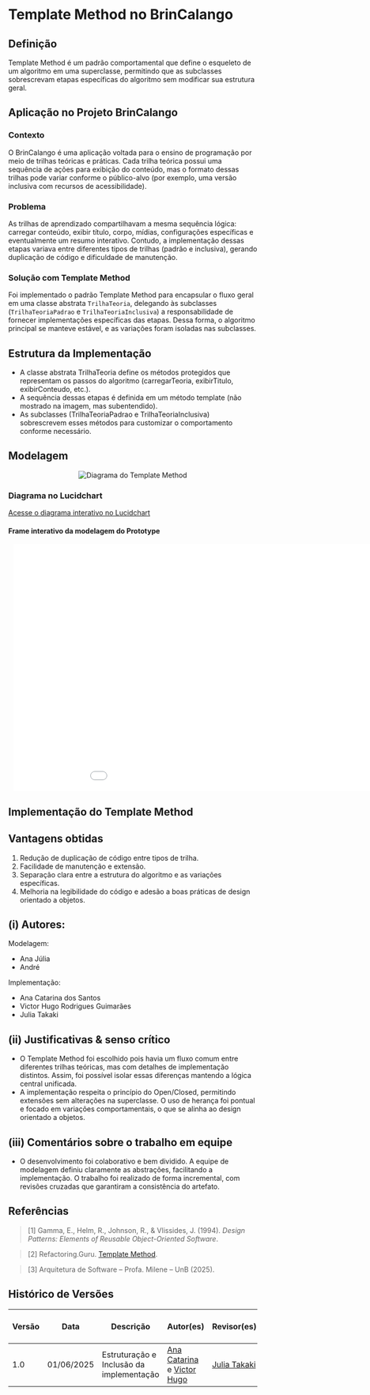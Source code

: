 # Template Method no BrinCalango


## Definição

Template Method é um padrão comportamental que define o esqueleto de um algoritmo em uma superclasse, permitindo que as subclasses sobrescrevam etapas específicas do algoritmo sem modificar sua estrutura geral.


## Aplicação no Projeto BrinCalango

### Contexto

O BrinCalango é uma aplicação voltada para o ensino de programação por meio de trilhas teóricas e práticas. Cada trilha teórica possui uma sequência de ações para exibição do conteúdo, mas o formato dessas trilhas pode variar conforme o público-alvo (por exemplo, uma versão inclusiva com recursos de acessibilidade).


### Problema

As trilhas de aprendizado compartilhavam a mesma sequência lógica: carregar conteúdo, exibir título, corpo, mídias, configurações específicas e eventualmente um resumo interativo. Contudo, a implementação dessas etapas variava entre diferentes tipos de trilhas (padrão e inclusiva), gerando duplicação de código e dificuldade de manutenção.


### Solução com Template Method

Foi implementado o padrão Template Method para encapsular o fluxo geral em uma classe abstrata ``TrilhaTeoria``, delegando às subclasses (``TrilhaTeoriaPadrao`` e ``TrilhaTeoriaInclusiva``) a responsabilidade de fornecer implementações específicas das etapas. Dessa forma, o algoritmo principal se manteve estável, e as variações foram isoladas nas subclasses.


## Estrutura da Implementação

- A classe abstrata TrilhaTeoria define os métodos protegidos que representam os passos do algoritmo (carregarTeoria, exibirTitulo, exibirConteudo, etc.).
- A sequência dessas etapas é definida em um método template (não mostrado na imagem, mas subentendido).
- As subclasses (TrilhaTeoriaPadrao e TrilhaTeoriaInclusiva) sobrescrevem esses métodos para customizar o comportamento conforme necessário.

## Modelagem

<div align="center">

![Diagrama do Template Method](../assets/TemplateMethod.png)

</div>

<p align="center"><em></em></p>

### Diagrama no Lucidchart

[Acesse o diagrama interativo no Lucidchart](link)

#### Frame interativo da modelagem do Prototype

<div style="width: 1000px; height: 500px; margin: 10px; position: relative;"><iframe allowfullscreen frameborder="0" style="width:1000px; height:500px" src="link" id="YEkiwTVEnZWG"></iframe></div>

## Implementação do Template Method

## Vantagens obtidas

1. Redução de duplicação de código entre tipos de trilha.
2. Facilidade de manutenção e extensão.
3. Separação clara entre a estrutura do algoritmo e as variações específicas.
4. Melhoria na legibilidade do código e adesão a boas práticas de design orientado a objetos.

## (i) Autores:
Modelagem: 
- Ana Júlia
- André

Implementação:
- Ana Catarina dos Santos
- Victor Hugo Rodrigues Guimarães
- Julia Takaki


## (ii) Justificativas & senso crítico

- O Template Method foi escolhido pois havia um fluxo comum entre diferentes trilhas teóricas, mas com detalhes de implementação distintos. Assim, foi possível isolar essas diferenças mantendo a lógica central unificada.
- A implementação respeita o princípio do Open/Closed, permitindo extensões sem alterações na superclasse. O uso de herança foi pontual e focado em variações comportamentais, o que se alinha ao design orientado a objetos.

## (iii) Comentários sobre o trabalho em equipe

- O desenvolvimento foi colaborativo e bem dividido. A equipe de modelagem definiu claramente as abstrações, facilitando a implementação. O trabalho foi realizado de forma incremental, com revisões cruzadas que garantiram a consistência do artefato.


## Referências

> [1] Gamma, E., Helm, R., Johnson, R., & Vlissides, J. (1994). *Design Patterns: Elements of Reusable Object-Oriented Software*.

> [2] Refactoring.Guru. [Template Method](https://refactoring.guru/design-patterns/template-method).

> [3] Arquitetura de Software – Profa. Milene – UnB (2025).

## Histórico de Versões

| Versão | Data | Descrição | Autor(es) | Revisor(es) | Descrição da Revisão | Commits |
| ------ | ---- | --------- | --------- | ----------- | -------------------- | ------- |
| 1.0 | 01/06/2025 | Estruturação e Inclusão da implementação | [Ana Catarina](https://github.com/an4catarina) e [Victor Hugo](http://github.com/ViictorHugoo) | [Julia Takaki](http://github.com/juliatakaki)| | |